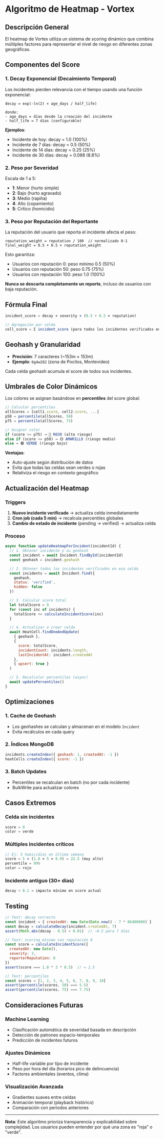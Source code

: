 # Algoritmo de Heatmap - Vortex

## Descripción General

El heatmap de Vortex utiliza un sistema de scoring dinámico que combina múltiples factores para representar el nivel de riesgo en diferentes zonas geográficas.

## Componentes del Score

### 1. Decay Exponencial (Decaimiento Temporal)

Los incidentes pierden relevancia con el tiempo usando una función exponencial:

```
decay = exp(-ln(2) × age_days / half_life)

donde:
- age_days = días desde la creación del incidente
- half_life = 7 días (configurable)
```

**Ejemplos**:
- Incidente de hoy: decay = 1.0 (100%)
- Incidente de 7 días: decay = 0.5 (50%)
- Incidente de 14 días: decay = 0.25 (25%)
- Incidente de 30 días: decay = 0.088 (8.8%)

### 2. Peso por Severidad

Escala de 1 a 5:
- **1**: Menor (hurto simple)
- **2**: Bajo (hurto agravado)
- **3**: Medio (rapiña)
- **4**: Alto (copamiento)
- **5**: Crítico (homicidio)

### 3. Peso por Reputación del Reportante

La reputación del usuario que reporta el incidente afecta el peso:

```
reputation_weight = reputation / 100  // normalizado 0-1
final_weight = 0.5 + 0.5 × reputation_weight
```

Esto garantiza:
- Usuarios con reputación 0: peso mínimo 0.5 (50%)
- Usuarios con reputación 50: peso 0.75 (75%)
- Usuarios con reputación 100: peso 1.0 (100%)

**Nunca se descarta completamente un reporte**, incluso de usuarios con baja reputación.

## Fórmula Final

```javascript
incident_score = decay × severity × (0.5 + 0.5 × reputation)

// Agregación por celda
cell_score = Σ incident_score (para todos los incidentes verificados en la celda)
```

## Geohash y Granularidad

- **Precisión**: 7 caracteres (~153m × 153m)
- **Ejemplo**: `6g4w282` (zona de Pocitos, Montevideo)

Cada celda geohash acumula el score de todos sus incidentes.

## Umbrales de Color Dinámicos

Los colores se asignan basándose en **percentiles** del score global:

```javascript
// Calcular percentiles
allScores = [cell1.score, cell2.score, ...]
p50 = percentile(allScores, 50)
p75 = percentile(allScores, 75)

// Asignar color
if (score >= p75) → 🔴 ROJO (alto riesgo)
else if (score >= p50) → 🟡 AMARILLO (riesgo medio)
else → 🟢 VERDE (riesgo bajo)
```

**Ventajas**:
- Auto-ajuste según distribución de datos
- Evita que todas las celdas sean verdes o rojas
- Relativiza el riesgo en contexto geográfico

## Actualización del Heatmap

### Triggers
1. **Nuevo incidente verificado** → actualiza celda inmediatamente
2. **Cron job (cada 5 min)** → recalcula percentiles globales
3. **Cambio de estado de incidente** (pending → verified) → actualiza celda

### Proceso

```javascript
async function updateHeatmapForIncident(incidentId) {
  // 1. Obtener incidente y su geohash
  const incident = await Incident.findById(incidentId)
  const geohash = incident.geohash

  // 2. Obtener todos los incidentes verificados en esa celda
  const incidents = await Incident.find({
    geohash,
    status: 'verified',
    hidden: false
  })

  // 3. Calcular score total
  let totalScore = 0
  for (const inc of incidents) {
    totalScore += calculateIncidentScore(inc)
  }

  // 4. Actualizar o crear celda
  await HeatCell.findOneAndUpdate(
    { geohash },
    {
      score: totalScore,
      incidentCount: incidents.length,
      lastIncidentAt: incident.createdAt
    },
    { upsert: true }
  )

  // 5. Recalcular percentiles (async)
  await updatePercentiles()
}
```

## Optimizaciones

### 1. Cache de Geohash
- Los geohashes se calculan y almacenan en el modelo `Incident`
- Evita recálculos en cada query

### 2. Índices MongoDB
```javascript
incidents.createIndex({ geohash: 1, createdAt: -1 })
heatCells.createIndex({ score: -1 })
```

### 3. Batch Updates
- Percentiles se recalculan en batch (no por cada incidente)
- BulkWrite para actualizar colores

## Casos Extremos

### Celda sin incidentes
```javascript
score = 0
color = verde
```

### Múltiples incidentes críticos
```javascript
// Ej: 5 homicidios en última semana
score = 5 × (1.0 × 5 × 0.9) = 22.5 (muy alto)
percentile = 99%
color = rojo
```

### Incidente antiguo (30+ días)
```javascript
decay < 0.1 → impacto mínimo en score actual
```

## Testing

```javascript
// Test: decay correcto
const incident = { createdAt: new Date(Date.now() - 7 * 86400000) }
const decay = calculateDecay(incident.createdAt, 7)
assert(Math.abs(decay - 0.5) < 0.01)  // ~0.5 para 7 días

// Test: scoring mínimo con reputación 0
const score = calculateIncidentScore({
  createdAt: new Date(),
  severity: 3,
  reporterReputation: 0
})
assert(score === 1.0 * 3 * 0.5)  // = 1.5

// Test: percentiles
const scores = [1, 2, 3, 4, 5, 6, 7, 8, 9, 10]
assert(percentile(scores, 50) === 5.5)
assert(percentile(scores, 75) === 7.75)
```

## Consideraciones Futuras

### Machine Learning
- Clasificación automática de severidad basada en descripción
- Detección de patrones espacio-temporales
- Predicción de incidentes futuros

### Ajustes Dinámicos
- Half-life variable por tipo de incidente
- Peso por hora del día (horarios pico de delincuencia)
- Factores ambientales (eventos, clima)

### Visualización Avanzada
- Gradientes suaves entre celdas
- Animación temporal (playback histórico)
- Comparación con periodos anteriores

---

**Nota**: Este algoritmo prioriza transparencia y explicabilidad sobre complejidad. Los usuarios pueden entender por qué una zona es "roja" o "verde".
